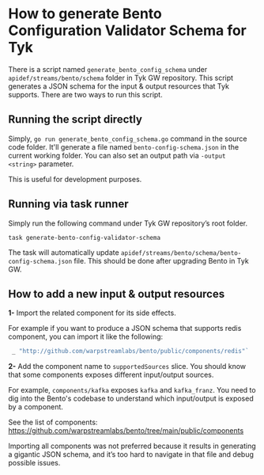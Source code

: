 # How to generate Bento Configuration Validator Schema for Tyk

There is a script named `generate_bento_config_schema` under `apidef/streams/bento/schema` folder in Tyk GW repository. 
This script generates a JSON schema for the input & output resources that Tyk supports. There are two ways to run this script.

## Running the script directly

Simply, `go run generate_bento_config_schema.go` command in the source code folder. 
It'll generate a file named `bento-config-schema.json` in the current working folder. 
You can also set an output path via `-output <string>` parameter.

This is useful for development purposes.

## Running via task runner

Simply run the following command under Tyk GW repository’s root folder.

```shell
task generate-bento-config-validator-schema
```

The task will automatically update `apidef/streams/bento/schema/bento-config-schema.json` file. 
This should be done after upgrading Bento in Tyk GW.

## How to add a new input & output resources

**1-** Import the related component for its side effects.

For example if you want to produce a JSON schema that supports redis component, 
you can import it like the following:

```go
 _ "http://github.com/warpstreamlabs/bento/public/components/redis"`
```

**2-** Add the component name to `supportedSources` slice. You should know that some 
components exposes different input/output sources.

For example, `components/kafka` exposes `kafka` and `kafka_franz`. You need to dig into the Bento's codebase to understand 
which input/output is exposed by a component.

See the list of components: https://github.com/warpstreamlabs/bento/tree/main/public/components

Importing all components was not preferred because it results in generating a gigantic JSON schema, and it’s too hard to 
navigate in that file and debug possible issues. 